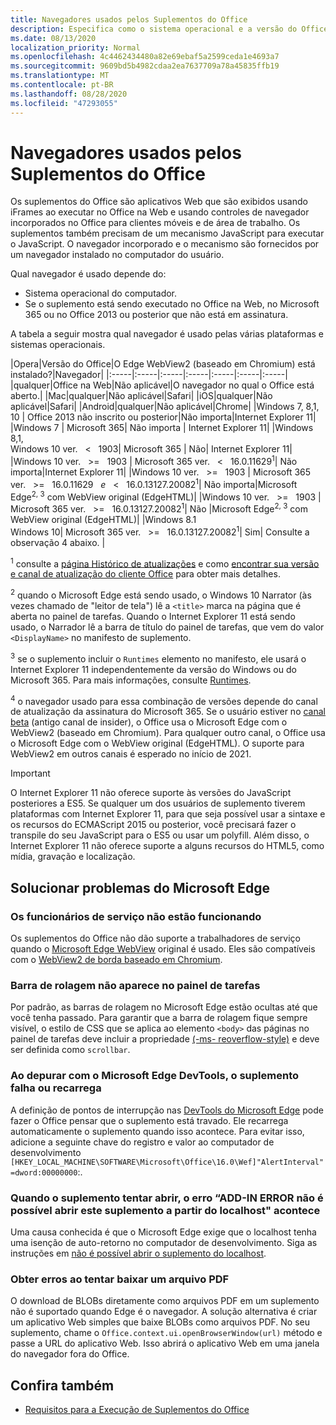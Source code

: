 ```yaml
---
title: Navegadores usados pelos Suplementos do Office
description: Especifica como o sistema operacional e a versão do Office determinam o navegador que é usado pelos suplementos do Office.
ms.date: 08/13/2020
localization_priority: Normal
ms.openlocfilehash: 4c4462434480a82e69ebaf5a2599ceda1e4693a7
ms.sourcegitcommit: 9609bd5b4982cdaa2ea7637709a78a45835ffb19
ms.translationtype: MT
ms.contentlocale: pt-BR
ms.lasthandoff: 08/28/2020
ms.locfileid: "47293055"
---
```

# <a name="browsers-used-by-office-add-ins"></a>Navegadores usados pelos Suplementos do Office

Os suplementos do Office são aplicativos Web que são exibidos usando iFrames ao executar no Office na Web e usando controles de navegador incorporados no Office para clientes móveis e de área de trabalho. Os suplementos também precisam de um mecanismo JavaScript para executar o JavaScript. O navegador incorporado e o mecanismo são fornecidos por um navegador instalado no computador do usuário.

Qual navegador é usado depende do:

- Sistema operacional do computador.
- Se o suplemento está sendo executado no Office na Web, no Microsoft 365 ou no Office 2013 ou posterior que não está em assinatura.

A tabela a seguir mostra qual navegador é usado pelas várias plataformas e sistemas operacionais.

|Opera|Versão do Office|O Edge WebView2 (baseado em Chromium) está instalado?|Navegador|
|:-----|:-----|:-----|:-----|:-----|:-----|:-----|
|qualquer|Office na Web|Não aplicável|O navegador no qual o Office está aberto.|
|Mac|qualquer|Não aplicável|Safari|
|iOS|qualquer|Não aplicável|Safari|
|Android|qualquer|Não aplicável|Chrome|
|Windows 7, 8,1, 10 | Office 2013 não inscrito ou posterior|Não importa|Internet Explorer 11|
|Windows 7 | Microsoft 365| Não importa | Internet Explorer 11|
|Windows 8,1,<br>Windows 10 ver. &nbsp; < &nbsp; 1903| Microsoft 365 | Não| Internet Explorer 11|
|Windows 10 ver. &nbsp; >= &nbsp; 1903 | Microsoft 365 ver. &nbsp; < &nbsp; 16.0.11629<sup>1</sup>| Não importa|Internet Explorer 11|
|Windows 10 ver. &nbsp; >= &nbsp; 1903 | Microsoft 365 ver. &nbsp; >= &nbsp; 16.0.11629 &nbsp; _e_ &nbsp; < &nbsp; 16.0.13127.20082<sup>1</sup>| Não importa|Microsoft Edge<sup>2, 3</sup> com WebView original (EdgeHTML)|
|Windows 10 ver. &nbsp; >= &nbsp; 1903 | Microsoft 365 ver. &nbsp; >= &nbsp; 16.0.13127.20082<sup>1</sup>| Não |Microsoft Edge<sup>2, 3</sup> com WebView original (EdgeHTML)|
|Windows 8.1<br>Windows 10| Microsoft 365 ver. &nbsp; >= &nbsp; 16.0.13127.20082<sup>1</sup>| Sim|  Consulte a observação 4 abaixo. |

<sup>1</sup> consulte a [página Histórico de atualizações](/officeupdates/update-history-office365-proplus-by-date) e como [encontrar sua versão e canal de atualização do cliente Office](https://support.office.com/article/What-version-of-Office-am-I-using-932788b8-a3ce-44bf-bb09-e334518b8b19) para obter mais detalhes.

<sup>2</sup> quando o Microsoft Edge está sendo usado, o Windows 10 Narrator (às vezes chamado de "leitor de tela") lê a `<title>` marca na página que é aberta no painel de tarefas. Quando o Internet Explorer 11 está sendo usado, o Narrador lê a barra de título do painel de tarefas, que vem do valor `<DisplayName>` no manifesto de suplemento.

<sup>3</sup> se o suplemento incluir o `Runtimes` elemento no manifesto, ele usará o Internet Explorer 11 independentemente da versão do Windows ou do Microsoft 365. Para mais informações, consulte [Runtimes](../reference/manifest/runtimes.md).

<sup>4</sup> o navegador usado para essa combinação de versões depende do canal de atualização da assinatura do Microsoft 365. Se o usuário estiver no [canal beta](https://insider.office.com/join/windows) (antigo canal de insider), o Office usa o Microsoft Edge com o WebView2 (baseado em Chromium). Para qualquer outro canal, o Office usa o Microsoft Edge com o WebView original (EdgeHTML). O suporte para WebView2 em outros canais é esperado no início de 2021.
> [!IMPORTANT]
> O Internet Explorer 11 não oferece suporte às versões do JavaScript posteriores a ES5. Se qualquer um dos usuários de suplemento tiverem plataformas com Internet Explorer 11, para que seja possível usar a sintaxe e os recursos do ECMAScript 2015 ou posterior, você precisará fazer o transpile do seu JavaScript para o ES5 ou usar um polyfill. Além disso, o Internet Explorer 11 não oferece suporte a alguns recursos do HTML5, como mídia, gravação e localização.

## <a name="troubleshooting-microsoft-edge-issues"></a>Solucionar problemas do Microsoft Edge

### <a name="service-workers-are-not-working"></a>Os funcionários de serviço não estão funcionando

Os suplementos do Office não dão suporte a trabalhadores de serviço quando o [Microsoft Edge WebView](/microsoft-edge/hosting/webview) original é usado. Eles são compatíveis com o [WebView2 de borda baseado em Chromium](/microsoft-edge/hosting/webview2).

### <a name="scroll-bar-does-not-appear-in-task-pane"></a>Barra de rolagem não aparece no painel de tarefas

Por padrão, as barras de rolagem no Microsoft Edge estão ocultas até que você tenha passado. Para garantir que a barra de rolagem fique sempre visível, o estilo de CSS que se aplica ao elemento `<body>` das páginas no painel de tarefas deve incluir a propriedade [(-ms- reoverflow-style)](https://developer.mozilla.org/docs/Web/CSS/-ms-overflow-style) e deve ser definida como `scrollbar`. 

### <a name="when-debugging-with-the-microsoft-edge-devtools-the-add-in-crashes-or-reloads"></a>Ao depurar com o Microsoft Edge DevTools, o suplemento falha ou recarrega

A definição de pontos de interrupção nas [DevTools do Microsoft Edge](https://www.microsoft.com/p/microsoft-edge-devtools-preview/9mzbfrmz0mnj?rtc=1&activetab=pivot%3Aoverviewtab) pode fazer o Office pensar que o suplemento está travado. Ele recarrega automaticamente o suplemento quando isso acontece. Para evitar isso, adicione a seguinte chave do registro e valor ao computador de desenvolvimento `[HKEY_LOCAL_MACHINE\SOFTWARE\Microsoft\Office\16.0\Wef]"AlertInterval"=dword:00000000`:.

### <a name="when-the-add-in-tries-to-open-get-add-in-error-we-cant-open-this-add-in-from-the-localhost-error"></a>Quando o suplemento tentar abrir, o erro “ADD-IN ERROR não é possível abrir este suplemento a partir do localhost" acontece

Uma causa conhecida é que o Microsoft Edge exige que o localhost tenha uma isenção de auto-retorno no computador de desenvolvimento. Siga as instruções em [não é possível abrir o suplemento do localhost](/office/troubleshoot/error-messages/cannot-open-add-in-from-localhost).

### <a name="get-errors-trying-to-download-a-pdf-file"></a>Obter erros ao tentar baixar um arquivo PDF

O download de BLOBs diretamente como arquivos PDF em um suplemento não é suportado quando Edge é o navegador. A solução alternativa é criar um aplicativo Web simples que baixe BLOBs como arquivos PDF. No seu suplemento, chame o `Office.context.ui.openBrowserWindow(url)` método e passe a URL do aplicativo Web. Isso abrirá o aplicativo Web em uma janela do navegador fora do Office.

## <a name="see-also"></a>Confira também

- [Requisitos para a Execução de Suplementos do Office](requirements-for-running-office-add-ins.md)
